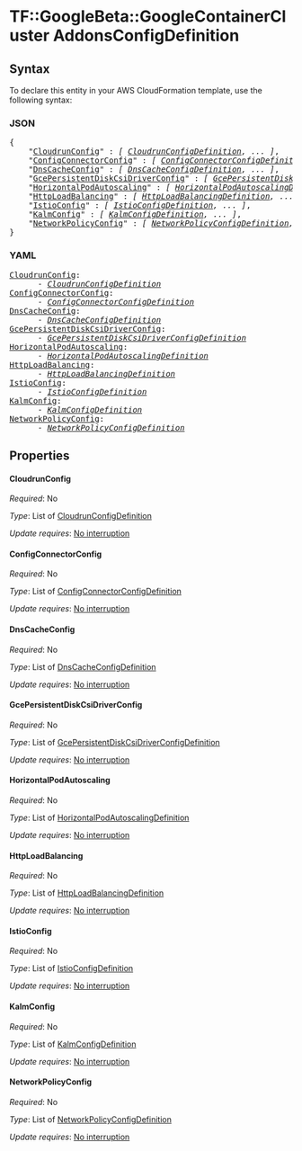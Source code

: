 # TF::GoogleBeta::GoogleContainerCluster AddonsConfigDefinition

## Syntax

To declare this entity in your AWS CloudFormation template, use the following syntax:

### JSON

<pre>
{
    "<a href="#cloudrunconfig" title="CloudrunConfig">CloudrunConfig</a>" : <i>[ <a href="cloudrunconfigdefinition.md">CloudrunConfigDefinition</a>, ... ]</i>,
    "<a href="#configconnectorconfig" title="ConfigConnectorConfig">ConfigConnectorConfig</a>" : <i>[ <a href="configconnectorconfigdefinition.md">ConfigConnectorConfigDefinition</a>, ... ]</i>,
    "<a href="#dnscacheconfig" title="DnsCacheConfig">DnsCacheConfig</a>" : <i>[ <a href="dnscacheconfigdefinition.md">DnsCacheConfigDefinition</a>, ... ]</i>,
    "<a href="#gcepersistentdiskcsidriverconfig" title="GcePersistentDiskCsiDriverConfig">GcePersistentDiskCsiDriverConfig</a>" : <i>[ <a href="gcepersistentdiskcsidriverconfigdefinition.md">GcePersistentDiskCsiDriverConfigDefinition</a>, ... ]</i>,
    "<a href="#horizontalpodautoscaling" title="HorizontalPodAutoscaling">HorizontalPodAutoscaling</a>" : <i>[ <a href="horizontalpodautoscalingdefinition.md">HorizontalPodAutoscalingDefinition</a>, ... ]</i>,
    "<a href="#httploadbalancing" title="HttpLoadBalancing">HttpLoadBalancing</a>" : <i>[ <a href="httploadbalancingdefinition.md">HttpLoadBalancingDefinition</a>, ... ]</i>,
    "<a href="#istioconfig" title="IstioConfig">IstioConfig</a>" : <i>[ <a href="istioconfigdefinition.md">IstioConfigDefinition</a>, ... ]</i>,
    "<a href="#kalmconfig" title="KalmConfig">KalmConfig</a>" : <i>[ <a href="kalmconfigdefinition.md">KalmConfigDefinition</a>, ... ]</i>,
    "<a href="#networkpolicyconfig" title="NetworkPolicyConfig">NetworkPolicyConfig</a>" : <i>[ <a href="networkpolicyconfigdefinition.md">NetworkPolicyConfigDefinition</a>, ... ]</i>
}
</pre>

### YAML

<pre>
<a href="#cloudrunconfig" title="CloudrunConfig">CloudrunConfig</a>: <i>
      - <a href="cloudrunconfigdefinition.md">CloudrunConfigDefinition</a></i>
<a href="#configconnectorconfig" title="ConfigConnectorConfig">ConfigConnectorConfig</a>: <i>
      - <a href="configconnectorconfigdefinition.md">ConfigConnectorConfigDefinition</a></i>
<a href="#dnscacheconfig" title="DnsCacheConfig">DnsCacheConfig</a>: <i>
      - <a href="dnscacheconfigdefinition.md">DnsCacheConfigDefinition</a></i>
<a href="#gcepersistentdiskcsidriverconfig" title="GcePersistentDiskCsiDriverConfig">GcePersistentDiskCsiDriverConfig</a>: <i>
      - <a href="gcepersistentdiskcsidriverconfigdefinition.md">GcePersistentDiskCsiDriverConfigDefinition</a></i>
<a href="#horizontalpodautoscaling" title="HorizontalPodAutoscaling">HorizontalPodAutoscaling</a>: <i>
      - <a href="horizontalpodautoscalingdefinition.md">HorizontalPodAutoscalingDefinition</a></i>
<a href="#httploadbalancing" title="HttpLoadBalancing">HttpLoadBalancing</a>: <i>
      - <a href="httploadbalancingdefinition.md">HttpLoadBalancingDefinition</a></i>
<a href="#istioconfig" title="IstioConfig">IstioConfig</a>: <i>
      - <a href="istioconfigdefinition.md">IstioConfigDefinition</a></i>
<a href="#kalmconfig" title="KalmConfig">KalmConfig</a>: <i>
      - <a href="kalmconfigdefinition.md">KalmConfigDefinition</a></i>
<a href="#networkpolicyconfig" title="NetworkPolicyConfig">NetworkPolicyConfig</a>: <i>
      - <a href="networkpolicyconfigdefinition.md">NetworkPolicyConfigDefinition</a></i>
</pre>

## Properties

#### CloudrunConfig

_Required_: No

_Type_: List of <a href="cloudrunconfigdefinition.md">CloudrunConfigDefinition</a>

_Update requires_: [No interruption](https://docs.aws.amazon.com/AWSCloudFormation/latest/UserGuide/using-cfn-updating-stacks-update-behaviors.html#update-no-interrupt)

#### ConfigConnectorConfig

_Required_: No

_Type_: List of <a href="configconnectorconfigdefinition.md">ConfigConnectorConfigDefinition</a>

_Update requires_: [No interruption](https://docs.aws.amazon.com/AWSCloudFormation/latest/UserGuide/using-cfn-updating-stacks-update-behaviors.html#update-no-interrupt)

#### DnsCacheConfig

_Required_: No

_Type_: List of <a href="dnscacheconfigdefinition.md">DnsCacheConfigDefinition</a>

_Update requires_: [No interruption](https://docs.aws.amazon.com/AWSCloudFormation/latest/UserGuide/using-cfn-updating-stacks-update-behaviors.html#update-no-interrupt)

#### GcePersistentDiskCsiDriverConfig

_Required_: No

_Type_: List of <a href="gcepersistentdiskcsidriverconfigdefinition.md">GcePersistentDiskCsiDriverConfigDefinition</a>

_Update requires_: [No interruption](https://docs.aws.amazon.com/AWSCloudFormation/latest/UserGuide/using-cfn-updating-stacks-update-behaviors.html#update-no-interrupt)

#### HorizontalPodAutoscaling

_Required_: No

_Type_: List of <a href="horizontalpodautoscalingdefinition.md">HorizontalPodAutoscalingDefinition</a>

_Update requires_: [No interruption](https://docs.aws.amazon.com/AWSCloudFormation/latest/UserGuide/using-cfn-updating-stacks-update-behaviors.html#update-no-interrupt)

#### HttpLoadBalancing

_Required_: No

_Type_: List of <a href="httploadbalancingdefinition.md">HttpLoadBalancingDefinition</a>

_Update requires_: [No interruption](https://docs.aws.amazon.com/AWSCloudFormation/latest/UserGuide/using-cfn-updating-stacks-update-behaviors.html#update-no-interrupt)

#### IstioConfig

_Required_: No

_Type_: List of <a href="istioconfigdefinition.md">IstioConfigDefinition</a>

_Update requires_: [No interruption](https://docs.aws.amazon.com/AWSCloudFormation/latest/UserGuide/using-cfn-updating-stacks-update-behaviors.html#update-no-interrupt)

#### KalmConfig

_Required_: No

_Type_: List of <a href="kalmconfigdefinition.md">KalmConfigDefinition</a>

_Update requires_: [No interruption](https://docs.aws.amazon.com/AWSCloudFormation/latest/UserGuide/using-cfn-updating-stacks-update-behaviors.html#update-no-interrupt)

#### NetworkPolicyConfig

_Required_: No

_Type_: List of <a href="networkpolicyconfigdefinition.md">NetworkPolicyConfigDefinition</a>

_Update requires_: [No interruption](https://docs.aws.amazon.com/AWSCloudFormation/latest/UserGuide/using-cfn-updating-stacks-update-behaviors.html#update-no-interrupt)

